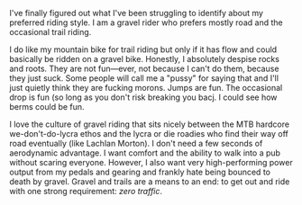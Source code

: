 I've finally figured out what I've been struggling to identify about my preferred riding style. I am a gravel rider who prefers mostly road and the occasional trail riding.

I do like my mountain bike for trail riding but only if it has flow and could basically be ridden on a gravel bike. Honestly, I absolutely despise rocks and roots. They are not fun—ever, not because I can't do them, because they just suck. Some people will call me a "pussy" for saying that and I'll just quietly think they are fucking morons. Jumps are fun. The occasional drop is fun (so long as you don't risk breaking you bacj. I could see how berms could be fun.

I love the culture of gravel riding that sits nicely between the MTB hardcore we-don't-do-lycra ethos and the lycra or die roadies who find their way off road eventually (like Lachlan Morton). I don't need a few seconds of aerodynamic advantage. I want comfort and the ability to walk into a pub without scaring everyone. However, I also want very high-performing power output from my pedals and gearing and frankly hate being bounced to death by gravel. Gravel and trails are a means to an end: to get out and ride with one strong requirement: *zero traffic*.
